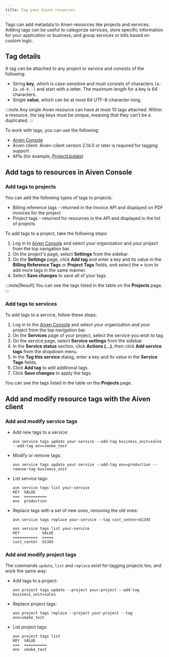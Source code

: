 ```yaml
---
title: Tag your Aiven resources
---
```


Tags can add metadata to Aiven resources like projects and services.
Adding tags can be useful to categorize services, store specific
information for your application or business, and group services or
bills based on custom logic.

## Tag details

A tag can be attached to any project or service and consists of the
following:

-   String **key**, which is case-sensitive and must consists of
    characters `[A-Za-z0-9_-]` and start with a letter. The maximum
    length for a key is 64 characters.
-   Single **value**, which can be at most 64 UTF-8-character-long.

:::note
Any single Aiven resource can have at most 10 tags attached. Within a
resource, the tag keys must be unique, meaning that they can\'t be a
duplicated.
:::

To work with tags, you can use the following:

-   [Aiven Console](https://console.aiven.io/)
-   Aiven client: Aiven-client version 2.14.0 or later is required for
    tagging support.
-   APIs (for example,
    [ProjectUpdate](https://api.aiven.io/doc/#tag/Project/operation/ProjectUpdate))

## Add tags to resources in Aiven Console

### Add tags to projects

You can add the following types of tags to projects:

-   Billing reference tags - returned in the Invoice API and displayed
    on PDF invoices for the project
-   Project tags - returned for resources in the API and displayed in
    the list of projects

To add tags to a project, take the following steps:

1.  Log in to [Aiven Console](https://console.aiven.io/) and select your
    organization and your project from the top navigation bar.
2.  On the project\'s page, select **Settings** from the sidebar.
3.  On the **Settings** page, click **Add tag** and enter a key and its
    value in the **Billing Reference Tags** or **Project Tags** fields,
    and select the **+** icon to add more tags in the same manner.
4.  Select **Save changes** to save all of your tags.

:::note[Result]
You can see the tags listed in the table on the **Projects** page.
:::

### Add tags to services

To add tags to a service, follow these steps:

1.  Log in to the [Aiven Console](https://console.aiven.io/) and select
    your organization and your project from the top navigation bar.
2.  On the **Services** page of your project, select the service you
    wish to tag.
3.  On the service page, select **Service settings** from the sidebar.
4.  In the **Service status** section, click **Actions (\...)**, then
    click **Add service tags** from the dropdown menu.
5.  In the **Tag this service** dialog, enter a key and its value in the
    **Service Tags** fields.
6.  Click **Add tag** to add additional tags.
7.  Click **Save changes** to apply the tags.

You can see the tags listed in the table on the **Projects** page.

## Add and modify resource tags with the Aiven client

### Add and modify service tags

-   Add new tags to a service:

    ``` 
    avn service tags update your-service --add-tag business_unit=sales --add-tag env=smoke_test
    ```

-   Modify or remove tags:

    ``` 
    avn service tags update your-service --add-tag env=production --remove-tag business_unit
    ```

-   List service tags:

    ``` 
    avn service tags list your-service
    KEY  VALUE
    ===  ==========
    env  production
    ```

-   Replace tags with a set of new ones, removing the old ones:

    ``` 
    avn service tags replace your-service --tag cost_center=U1345

    avn service tags list your-service
    KEY          VALUE
    ===========  =====
    cost_center  U1345
    ```

### Add and modify project tags

The commands `update`, `list` and `replace` exist for tagging projects
too, and work the same way:

-   Add tags to a project:

    ``` 
    avn project tags update --project your-project --add-tag business_unit=sales
    ```

-   Replace project tags:

    ``` 
    avn project tags replace --project your-project --tag env=smoke_test
    ```

-   List project tags:

    ``` 
    avn project tags list
    KEY  VALUE
    ===  ==========
    env  smoke_test
    ```
